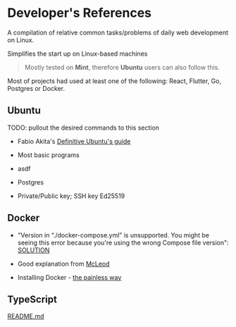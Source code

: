 # Developer's References

A compilation of relative common tasks/problems of daily web development on Linux.

Simplifies the start up on Linux-based machines

> Mostly tested on **Mint**, therefore **Ubuntu** users can also follow this.

Most of projects had used at least one of the following: React, Flutter, Go, Postgres or Docker.

## Ubuntu

TODO: pullout the desired commands to this section
- Fabio Akita's [Definitive Ubuntu's guide](https://www.youtube.com/watch?v=epiyExCyb2s)

- Most basic programs

- asdf

- Postgres

- Private/Public key; SSH key Ed25519

## Docker

- "Version in “./docker-compose.yml” is unsupported. You might be seeing this error because you're using the wrong Compose file version": [SOLUTION](https://stackoverflow.com/questions/42139982/version-in-docker-compose-yml-is-unsupported-you-might-be-seeing-this-error)

- Good explanation from [McLeod](https://github.com/GoesToEleven/golang-web-dev/tree/master/043_docker/01_about-containers)

- Installing Docker - [the painless way](https://linuxhint.com/install_docker_linux_mint/)

## TypeScript
[README.md](https://github.com/komurapp/references/typescript/README.md)

